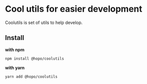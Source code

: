 # Cool utils for easier development

Coolutils is set of utils to help develop.

## Install

**with npm**

```
npm install @hopo/coolutils
```

**with yarn**

```
yarn add @hopo/coolutils
```
